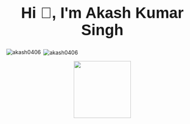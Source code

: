 

<h1 align="center" style="font-size:40px; font-family: 'Source Sans Pro', sans-serif;">Hi 👋, I'm Akash Kumar Singh</h1>


<p><img align="left"  src="https://github-readme-stats.vercel.app/api/top-langs?username=akash0406&show_icons=true&locale=en&layout=compact" alt="akash0406" /></p>

<p>&nbsp;<img align="center" src="https://github-readme-stats.vercel.app/api?username=akash0406&show_icons=true&locale=en" alt="akash0406" /></p>



<p align="center">
  <img src="https://capsule-render.vercel.app/api?type=waving&color=gradient&height=110&section=footer&animation=twinkling" height="150"/>
</p>
